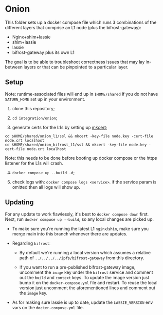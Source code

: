 # Onion

This folder sets up a docker compose file which runs 3 combinations of the different layers that comprise an L1 node (plus the bifrost-gateway):

- Nginx+shim+lassie
- shim+lassie
- lassie
- bifrost-gateway plus its own L1

The goal is to be able to troubleshoot correctness issues that may lay in-between layers or that can be pinpointed to a particular layer.

## Setup

Note: runtime-associated files will end up in `$HOME/shared` if you do not have `SATURN_HOME` set up in your environment.

1. clone this repository;

2. `cd integration/onion`;

3. generate certs for the L1s by setting up [mkcert](https://github.com/FiloSottile/mkcert);

```
cd $HOME/shared/onion_l1/ssl && mkcert -key-file node.key -cert-file node.crt localhost
cd $HOME/shared/onion_bifrost_l1/ssl && mkcert -key-file node.key -cert-file node.crt localhost
```

Note: this needs to be done before booting up docker compose or the https listener for the L1s will crash.

4. `docker compose up --build -d`;

5. check logs with: `docker compose logs <service>`. if the service param is omitted then all logs will show up.

## Updating

For any update to work flawlessly, it's best to `docker compose down` first. Next, run `docker compuse up --build`, so any local changes are picked up.

- To make sure you're running the latest L1 `nginx`/`shim`, make sure you merge main into this branch whenever there are updates.

- Regarding `bifrost`:

  - By default we're running a local version which assumes a relative path of `../../../../ipfs/bifrost-gateway` from this directory.

  - If you want to run a pre-published bifrost-gateway image, uncomment the `image` key under the `bifrost` service and comment out the `build` and `context` keys. To update the image version just bump it on the `docker-compose.yml` file and restart. To reuse the local version just uncomment the aforementioned lines and comment out the `image` key.

- As for making sure lassie is up to date, update the `LASSIE_VERSION` env vars on the `docker-compose.yml` file.
